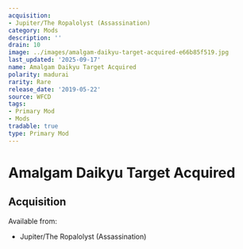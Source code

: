 ```yaml
---
acquisition:
- Jupiter/The Ropalolyst (Assassination)
category: Mods
description: ''
drain: 10
image: ../images/amalgam-daikyu-target-acquired-e66b85f519.jpg
last_updated: '2025-09-17'
name: Amalgam Daikyu Target Acquired
polarity: madurai
rarity: Rare
release_date: '2019-05-22'
source: WFCD
tags:
- Primary Mod
- Mods
tradable: true
type: Primary Mod
---
```


# Amalgam Daikyu Target Acquired

## Acquisition

Available from:
- Jupiter/The Ropalolyst (Assassination)


